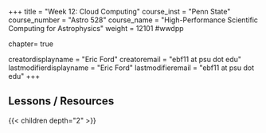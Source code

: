 +++
title = "Week 12: Cloud Computing"
course_inst = "Penn State"
course_number = "Astro 528"
course_name = "High-Performance Scientific Computing for Astrophysics"
weight = 12101  #wwdpp

chapter= true

creatordisplayname = "Eric Ford"
creatoremail = "ebf11 at psu dot edu"
lastmodifierdisplayname = "Eric Ford"
lastmodifieremail = "ebf11 at psu dot edu"
+++

## Lessons / Resources
{{< children depth="2" >}}
